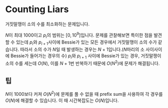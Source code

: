 # Counting Liars

거짓말쟁이 소의 수를 최소화하는 문제입니다.

$N$이 최대 $1000$이고 $p_i$의 범위는 $[0, 10^9]$입니다.
문제를 관찰해보면 특이한 점을 발견할 수 있는데 $p_i$와 $p_{i + 1}$사이에 Bessie가 있는 모든 경우에서 거짓말쟁이 소의 수가 같습니다. 따라서 소의 수가 $N$일 때 발생하는 경우는 $N + 1$입니다.($N$마리의 소 사이사이에 Bessie가 들어가는 경우의 수) $p_i$와 $p_{i + 1}$ 사이에 Bessie가 있는 경우, 거짓말쟁이 소의 수를 세는데 $O(N)$, 이를 $N + 1$번 반복하기 때문에 $O(N^2)$에 문제가 해결됩니다.

## 팁

$N$이 1000보다 커져 $O(N^2)$에 문제를 풀 수 없을 때 prefix sum을 사용하여 각 경우를 $O(N)$에 해결할 수 있습니다. 이 때 시간복잡도는 $O(N)$입니다.
